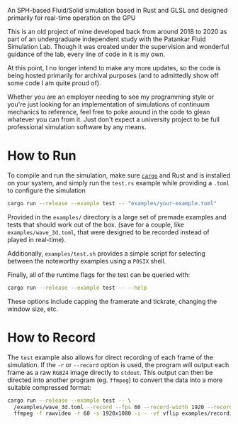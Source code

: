 
An SPH-based Fluid/Solid simulation based in Rust and GLSL and designed primarily
for real-time operation on the GPU

This is an old project of mine developed back from around 2018 to 2020 as
part of an undergraduate independent study with the Patankar Fluid Simulation
Lab. Though it was created under the supervision and wonderful guidance of the
lab, every line of code in it is my own.

At this point, I no longer intend to make any more updates, so the code is being
hosted primarily for archival purposes (and to admittedly show off some code I am
quite proud of).

Whether you are an employer needing to see my programming style or you're
just looking for an implementation of simulations of continuum
mechanics to reference, feel free to poke around in the code to glean whatever
you can from it. Just don't expect a university project to be full professional
simulation software by any means.

# How to Run

To compile and run the simulation, make sure [`cargo`](1) and Rust and is
installed on your system, and simply run the `test.rs` example while providing a
`.toml` to configure the simulation
```bash
cargo run --release --example test -- "examples/your-example.toml"
```

Provided in the `examples/` directory is a large set of premade examples and
tests that should work out of the box. (save for a couple, like
`examples/wave_3d.toml`, that were designed to be recorded instead of played
in real-time).

Additionally, `examples/test.sh` provides a simple script for selecting between
the noteworthy examples using a `POSIX` shell.

Finally, all of the runtime flags for the test can be queried with:
```bash
cargo run --release --example test -- --help
```
These options include capping the framerate and tickrate, changing the
window size, etc.

# How to Record

The `test` example also allows for direct recording of each frame of the
simulation. If the `-r` or `--record` option is used, the program will
output each frame as a raw `RGB24` image directly to `stdout`. This output
can then be directed into another program (eg. `ffmpeg`) to convert the
data into a more suitable compressed format:
```bash
cargo run --release --example test -- \
  /examples/wave_3d.toml --record --fps 60 --record-width 1920 --record-height 1080 | \
  ffmpeg -f rawvideo -r 60 -s 1920x1080 -i - -vf vflip examples/recordings/out.mp4
```


[1]: https://doc.rust-lang.org/cargo/getting-started/installation.html
